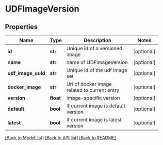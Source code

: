 # UDFImageVersion

## Properties
Name | Type | Description | Notes
------------ | ------------- | ------------- | -------------
**id** | **str** | Unique id of a versioned image | [optional] 
**name** | **str** | name of UDFImageVersion | [optional] 
**udf_image_uuid** | **str** | Unique id of the udf image set | [optional] 
**docker_image** | **str** | Uri of docker image related to current entry | [optional] 
**version** | **float** | Image-specific version | [optional] 
**default** | **bool** | If current image is default version | [optional] 
**latest** | **bool** | If current image is latest version | [optional] 

[[Back to Model list]](../README.md#documentation-for-models) [[Back to API list]](../README.md#documentation-for-api-endpoints) [[Back to README]](../README.md)


